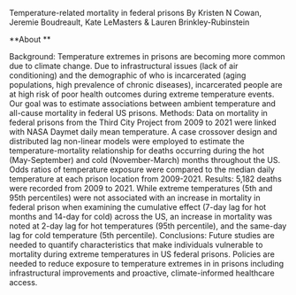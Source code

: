 Temperature-related mortality in federal prisons
By Kristen N Cowan, Jeremie Boudreault, Kate LeMasters & Lauren Brinkley-Rubinstein

**About
**

Background: Temperature extremes in prisons are becoming more common due to climate change. Due to infrastructural issues (lack of air conditioning) and the demographic of who is incarcerated (aging populations, high prevalence of chronic diseases), incarcerated people are at high risk of poor health outcomes during extreme temperature events. Our goal was to estimate associations between ambient temperature and all-cause mortality in federal US prisons. Methods: Data on mortality in federal prisons from the Third City Project from 2009 to 2021 were linked with NASA Daymet daily mean temperature. A case crossover design and distributed lag non-linear models were employed to estimate the temperature-mortality relationship for deaths occurring during the hot (May-September) and cold (November-March) months throughout the US. Odds ratios of temperature exposure were compared to the median daily temperature at each prison location from 2009-2021. Results: 5,182 deaths were recorded from 2009 to 2021. While extreme temperatures (5th and 95th percentiles) were not associated with an increase in mortality in federal prison when examining the cumulative effect (7-day lag for hot months and 14-day for cold) across the US, an increase in mortality was noted at 2-day lag for hot temperatures (95th percentile), and the same-day lag for cold temperature (5th percentile). Conclusions: Future studies are needed to quantify characteristics that make individuals vulnerable to mortality during extreme temperatures in US federal prisons. Policies are needed to reduce exposure to temperature extremes in in prisons including infrastructural improvements and proactive, climate-informed healthcare access.
